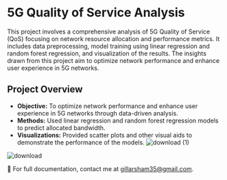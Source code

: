 # 5G Quality of Service Analysis

This project involves a comprehensive analysis of 5G Quality of Service (QoS) focusing on network resource allocation and performance metrics. It includes data preprocessing, model training using linear regression and random forest regression, and visualization of the results. The insights drawn from this project aim to optimize network performance and enhance user experience in 5G networks.

## Project Overview
- **Objective:** To optimize network performance and enhance user experience in 5G networks through data-driven analysis.
- **Methods:** Used linear regression and random forest regression models to predict allocated bandwidth.
- **Visualizations:** Provided scatter plots and other visual aids to demonstrate the performance of the models.
![download (1)](https://github.com/ArshamGill24/5G-QoS-Analysis/assets/140661164/b829f2ef-1776-46ef-a3d8-4109638d5284)

![download](https://github.com/ArshamGill24/5G-QoS-Analysis/assets/140661164/07488621-577c-4bea-8ba7-48ac62937fce)

📧 For full documentation, contact me at gillarsham35@gmail.com.
